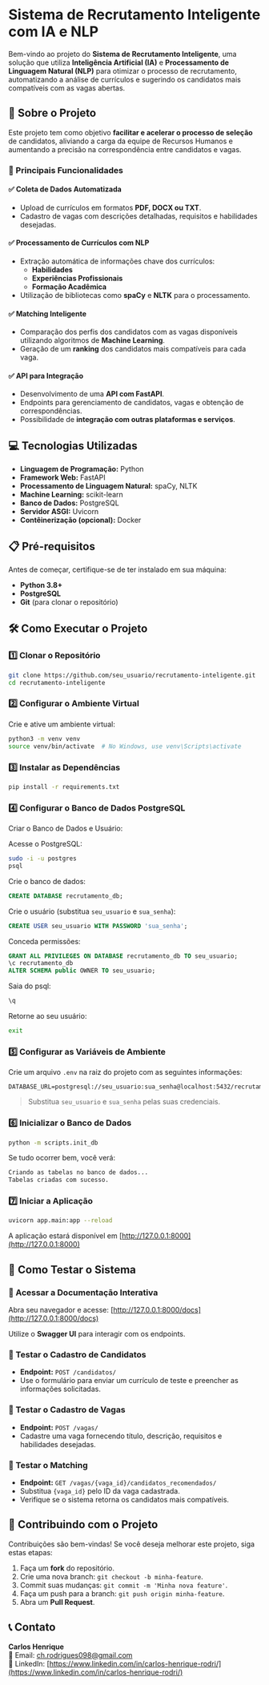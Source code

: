 # Sistema de Recrutamento Inteligente com IA e NLP

Bem-vindo ao projeto do **Sistema de Recrutamento Inteligente**, uma solução que utiliza **Inteligência Artificial (IA)** e **Processamento de Linguagem Natural (NLP)** para otimizar o processo de recrutamento, automatizando a análise de currículos e sugerindo os candidatos mais compatíveis com as vagas abertas.

## 🚀 Sobre o Projeto

Este projeto tem como objetivo **facilitar e acelerar o processo de seleção** de candidatos, aliviando a carga da equipe de Recursos Humanos e aumentando a precisão na correspondência entre candidatos e vagas.

### 🔹 Principais Funcionalidades

#### ✅ Coleta de Dados Automatizada
- Upload de currículos em formatos **PDF, DOCX ou TXT**.
- Cadastro de vagas com descrições detalhadas, requisitos e habilidades desejadas.

#### ✅ Processamento de Currículos com NLP
- Extração automática de informações chave dos currículos:
  - **Habilidades**
  - **Experiências Profissionais**
  - **Formação Acadêmica**
- Utilização de bibliotecas como **spaCy** e **NLTK** para o processamento.

#### ✅ Matching Inteligente
- Comparação dos perfis dos candidatos com as vagas disponíveis utilizando algoritmos de **Machine Learning**.
- Geração de um **ranking** dos candidatos mais compatíveis para cada vaga.

#### ✅ API para Integração
- Desenvolvimento de uma **API com FastAPI**.
- Endpoints para gerenciamento de candidatos, vagas e obtenção de correspondências.
- Possibilidade de **integração com outras plataformas e serviços**.


## 💻 Tecnologias Utilizadas

- **Linguagem de Programação:** Python
- **Framework Web:** FastAPI
- **Processamento de Linguagem Natural:** spaCy, NLTK
- **Machine Learning:** scikit-learn
- **Banco de Dados:** PostgreSQL
- **Servidor ASGI:** Uvicorn
- **Contêinerização (opcional):** Docker

## 📋 Pré-requisitos

Antes de começar, certifique-se de ter instalado em sua máquina:

- **Python 3.8+**
- **PostgreSQL**
- **Git** (para clonar o repositório)

## 🛠️ Como Executar o Projeto

### 1️⃣ Clonar o Repositório
```bash
git clone https://github.com/seu_usuario/recrutamento-inteligente.git
cd recrutamento-inteligente
```

### 2️⃣ Configurar o Ambiente Virtual
Crie e ative um ambiente virtual:
```bash
python3 -m venv venv
source venv/bin/activate  # No Windows, use venv\Scripts\activate
```

### 3️⃣ Instalar as Dependências
```bash
pip install -r requirements.txt
```

### 4️⃣ Configurar o Banco de Dados PostgreSQL
Criar o Banco de Dados e Usuário:

Acesse o PostgreSQL:
```bash
sudo -i -u postgres
psql
```

Crie o banco de dados:
```sql
CREATE DATABASE recrutamento_db;
```

Crie o usuário (substitua `seu_usuario` e `sua_senha`):
```sql
CREATE USER seu_usuario WITH PASSWORD 'sua_senha';
```

Conceda permissões:
```sql
GRANT ALL PRIVILEGES ON DATABASE recrutamento_db TO seu_usuario;
\c recrutamento_db
ALTER SCHEMA public OWNER TO seu_usuario;
```

Saia do psql:
```sql
\q
```

Retorne ao seu usuário:
```bash
exit
```

### 5️⃣ Configurar as Variáveis de Ambiente
Crie um arquivo `.env` na raiz do projeto com as seguintes informações:
```env
DATABASE_URL=postgresql://seu_usuario:sua_senha@localhost:5432/recrutamento_db
```
> Substitua `seu_usuario` e `sua_senha` pelas suas credenciais.

### 6️⃣ Inicializar o Banco de Dados
```bash
python -m scripts.init_db
```
Se tudo ocorrer bem, você verá:
```bash
Criando as tabelas no banco de dados...
Tabelas criadas com sucesso.
```

### 7️⃣ Iniciar a Aplicação
```bash
uvicorn app.main:app --reload
```
A aplicação estará disponível em [http://127.0.0.1:8000](http://127.0.0.1:8000)

## 🚦 Como Testar o Sistema

### 🔹 Acessar a Documentação Interativa
Abra seu navegador e acesse: [http://127.0.0.1:8000/docs](http://127.0.0.1:8000/docs)

Utilize o **Swagger UI** para interagir com os endpoints.

### 🔹 Testar o Cadastro de Candidatos
- **Endpoint:** `POST /candidatos/`
- Use o formulário para enviar um currículo de teste e preencher as informações solicitadas.

### 🔹 Testar o Cadastro de Vagas
- **Endpoint:** `POST /vagas/`
- Cadastre uma vaga fornecendo título, descrição, requisitos e habilidades desejadas.

### 🔹 Testar o Matching
- **Endpoint:** `GET /vagas/{vaga_id}/candidatos_recomendados/`
- Substitua `{vaga_id}` pelo ID da vaga cadastrada.
- Verifique se o sistema retorna os candidatos mais compatíveis.

## 🤝 Contribuindo com o Projeto

Contribuições são bem-vindas! Se você deseja melhorar este projeto, siga estas etapas:

1. Faça um **fork** do repositório.
2. Crie uma nova branch: `git checkout -b minha-feature`.
3. Commit suas mudanças: `git commit -m 'Minha nova feature'`.
4. Faça um push para a branch: `git push origin minha-feature`.
5. Abra um **Pull Request**.

## 📞 Contato

**Carlos Henrique**  
📧 Email: [ch.rodrigues098@gmail.com](ch.rodrigues098@gmail.com)  
🔗 LinkedIn: [https://www.linkedin.com/in/carlos-henrique-rodri/](https://www.linkedin.com/in/carlos-henrique-rodri/)
